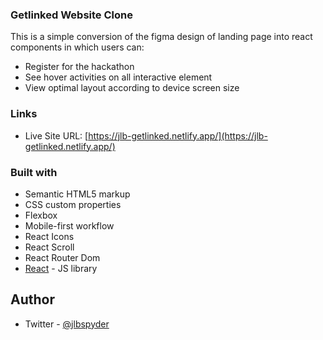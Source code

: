### Getlinked Website Clone

This is a simple conversion of the figma design of landing page into react components in which users can:

- Register for the hackathon
- See hover activities on all interactive element
- View optimal layout according to device screen size

### Links

- Live Site URL: [https://jlb-getlinked.netlify.app/](https://jlb-getlinked.netlify.app/)

### Built with

- Semantic HTML5 markup
- CSS custom properties
- Flexbox
- Mobile-first workflow
- React Icons
- React Scroll
- React Router Dom
- [React](https://reactjs.org/) - JS library

## Author

- Twitter - [@jlbspyder](https://www.twitter.com/jlbspyder)
